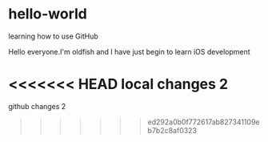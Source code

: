 # hello-world
learning how to use GitHub

Hello everyone.I'm oldfish and I have just begin to learn iOS development

<<<<<<< HEAD
local changes 2
=======
github changes 2
>>>>>>> ed292a0b0f772617ab827341109eb7b2c8af0323
